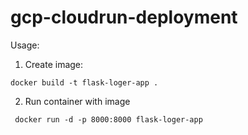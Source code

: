 # gcp-cloudrun-deployment

Usage:
1) Create image:
```
docker build -t flask-loger-app .
```
2) Run container with image
```
 docker run -d -p 8000:8000 flask-loger-app
 ```